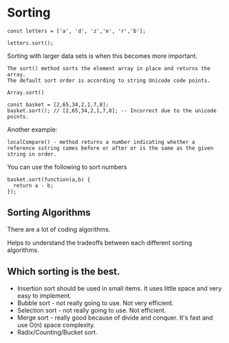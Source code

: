 # Sorting

````
const letters = ['a', 'd', 'z','e', 'r','b'];

letters.sort();
````

Sorting with larger data sets is when this becomes more important.


````
The sort() method sorts the element array in place and returns the array.
The default sort order is according to string Unicode code points.

Array.sort()

const basket = [2,65,34,2,1,7,8];
basket.sort(); // [2,65,34,2,1,7,8]; -- Incorrect due to the unicode points.
````

Another example:

````
localCompare() - method returns a number indicating whether a reference sstring comes before or after or is the same as the given string in order.
````

You can use the following to sort numbers

````
basket.sort(function(a,b) {
  return a - b;
});
````
## Sorting Algorithms

There are a lot of coding algorithms.

Helps to understand the tradeoffs between each different sorting algorithms.

## Which sorting is the best.

- Insertion sort should be used in small items. It uses little space and very easy to implement.
- Bubble sort - not really going to use. Not very efficient.
- Selection sort - not really going to use. Not efficient.
- Merge sort - really good because of divide and conquer. It's fast and use O(n) space complexity.
- Radix/Counting/Bucket sort.

